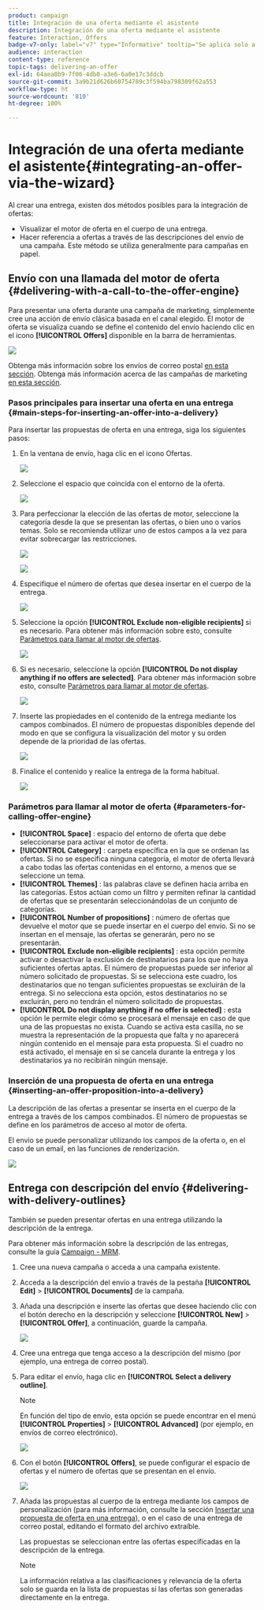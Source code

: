 ```yaml
---
product: campaign
title: Integración de una oferta mediante el asistente
description: Integración de una oferta mediante el asistente
feature: Interaction, Offers
badge-v7-only: label="v7" type="Informative" tooltip="Se aplica solo a Campaign Classic v7"
audience: interaction
content-type: reference
topic-tags: delivering-an-offer
exl-id: 64aea8b9-7f06-4db0-a3e6-6a0e17c3ddcb
source-git-commit: 3a9b21d626b60754789c3f594ba798309f62a553
workflow-type: ht
source-wordcount: '810'
ht-degree: 100%

---
```


# Integración de una oferta mediante el asistente{#integrating-an-offer-via-the-wizard}



Al crear una entrega, existen dos métodos posibles para la integración de ofertas:

* Visualizar el motor de oferta en el cuerpo de una entrega.
* Hacer referencia a ofertas a través de las descripciones del envío de una campaña. Este método se utiliza generalmente para campañas en papel.

## Envío con una llamada del motor de oferta {#delivering-with-a-call-to-the-offer-engine}

Para presentar una oferta durante una campaña de marketing, simplemente cree una acción de envío clásica basada en el canal elegido. El motor de oferta se visualiza cuando se define el contenido del envío haciendo clic en el icono **[!UICONTROL Offers]** disponible en la barra de herramientas.

![](assets/offer_delivery_009.png)

Obtenga más información sobre los envíos de correo postal [en esta sección](../../delivery/using/about-direct-mail-channel.md). Obtenga más información acerca de las campañas de marketing [en esta sección](../../campaign/using/setting-up-marketing-campaigns.md).

### Pasos principales para insertar una oferta en una entrega {#main-steps-for-inserting-an-offer-into-a-delivery}

Para insertar las propuestas de oferta en una entrega, siga los siguientes pasos:

1. En la ventana de envío, haga clic en el icono Ofertas.

   ![](assets/offer_delivery_001.png)

1. Seleccione el espacio que coincida con el entorno de la oferta.

   ![](assets/offer_delivery_002.png)

1. Para perfeccionar la elección de las ofertas de motor, seleccione la categoría desde la que se presentan las ofertas, o bien uno o varios temas. Solo se recomienda utilizar uno de estos campos a la vez para evitar sobrecargar las restricciones.

   ![](assets/offer_delivery_003.png)

   ![](assets/offer_delivery_004.png)

1. Especifique el número de ofertas que desea insertar en el cuerpo de la entrega.

   ![](assets/offer_delivery_005.png)

1. Seleccione la opción **[!UICONTROL Exclude non-eligible recipients]** si es necesario. Para obtener más información sobre esto, consulte [Parámetros para llamar al motor de ofertas](#parameters-for-calling-offer-engine).

   ![](assets/offer_delivery_006.png)

1. Si es necesario, seleccione la opción **[!UICONTROL Do not display anything if no offers are selected]**. Para obtener más información sobre esto, consulte [Parámetros para llamar al motor de ofertas](#parameters-for-calling-offer-engine).

   ![](assets/offer_delivery_007.png)

1. Inserte las propiedades en el contenido de la entrega mediante los campos combinados. El número de propuestas disponibles depende del modo en que se configura la visualización del motor y su orden depende de la prioridad de las ofertas.

   ![](assets/offer_delivery_008.png)

1. Finalice el contenido y realice la entrega de la forma habitual.

   ![](assets/offer_delivery_010.png)

### Parámetros para llamar al motor de oferta {#parameters-for-calling-offer-engine}

* **[!UICONTROL Space]** : espacio del entorno de oferta que debe seleccionarse para activar el motor de oferta.
* **[!UICONTROL Category]** : carpeta específica en la que se ordenan las ofertas. Si no se especifica ninguna categoría, el motor de oferta llevará a cabo todas las ofertas contenidas en el entorno, a menos que se seleccione un tema.
* **[!UICONTROL Themes]** : las palabras clave se definen hacia arriba en las categorías. Estos actúan como un filtro y permiten refinar la cantidad de ofertas que se presentarán seleccionándolas de un conjunto de categorías.
* **[!UICONTROL Number of propositions]** : número de ofertas que devuelve el motor que se puede insertar en el cuerpo del envío. Si no se insertan en el mensaje, las ofertas se generarán, pero no se presentarán.
* **[!UICONTROL Exclude non-eligible recipients]** : esta opción permite activar o desactivar la exclusión de destinatarios para los que no haya suficientes ofertas aptas. El número de propuestas puede ser inferior al número solicitado de propuestas. Si se selecciona este cuadro, los destinatarios que no tengan suficientes propuestas se excluirán de la entrega. Si no selecciona esta opción, estos destinatarios no se excluirán, pero no tendrán el número solicitado de propuestas.
* **[!UICONTROL Do not display anything if no offer is selected]** : esta opción le permite elegir cómo se procesará el mensaje en caso de que una de las propuestas no exista. Cuando se activa esta casilla, no se muestra la representación de la propuesta que falta y no aparecerá ningún contenido en el mensaje para esta propuesta. Si el cuadro no está activado, el mensaje en sí se cancela durante la entrega y los destinatarios ya no recibirán ningún mensaje.

### Inserción de una propuesta de oferta en una entrega {#inserting-an-offer-proposition-into-a-delivery}

La descripción de las ofertas a presentar se inserta en el cuerpo de la entrega a través de los campos combinados. El número de propuestas se define en los parámetros de acceso al motor de oferta.

El envío se puede personalizar utilizando los campos de la oferta o, en el caso de un email, en las funciones de renderización.

![](assets/offer_delivery_011.png)

## Entrega con descripción del envío {#delivering-with-delivery-outlines}

También se pueden presentar ofertas en una entrega utilizando la descripción de la entrega.

Para obtener más información sobre la descripción de las entregas, consulte la guía [Campaign - MRM](../../campaign/using/marketing-campaign-deliveries.md#associating-and-structuring-resources-linked-via-a-delivery-outline).

1. Cree una nueva campaña o acceda a una campaña existente.
1. Acceda a la descripción del envío a través de la pestaña **[!UICONTROL Edit]** > **[!UICONTROL Documents]** de la campaña.
1. Añada una descripción e inserte las ofertas que desee haciendo clic con el botón derecho en la descripción y seleccione **[!UICONTROL New]** > **[!UICONTROL Offer]**, a continuación, guarde la campaña.

   ![](assets/int_compo_offre1.png)

1. Cree una entrega que tenga acceso a la descripción del mismo (por ejemplo, una entrega de correo postal).
1. Para editar el envío, haga clic en **[!UICONTROL Select a delivery outline]**.

   >[!NOTE]
   >
   >En función del tipo de envío, esta opción se puede encontrar en el menú **[!UICONTROL Properties]** > **[!UICONTROL Advanced]** (por ejemplo, en envíos de correo electrónico).

   ![](assets/int_compo_offre2.png)

1. Con el botón **[!UICONTROL Offers]**, se puede configurar el espacio de ofertas y el número de ofertas que se presentan en el envío.

   ![](assets/int_compo_offre3.png)

1. Añada las propuestas al cuerpo de la entrega mediante los campos de personalización (para más información, consulte la sección [Insertar una propuesta de oferta en una entrega](#inserting-an-offer-proposition-into-a-delivery)), o en el caso de una entrega de correo postal, editando el formato del archivo extraíble.

   Las propuestas se seleccionan entre las ofertas especificadas en la descripción de la entrega.

   >[!NOTE]
   >
   >La información relativa a las clasificaciones y relevancia de la oferta solo se guarda en la lista de propuestas si las ofertas son generadas directamente en la entrega.
